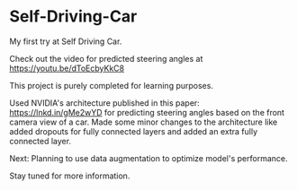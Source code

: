 # Self-Driving-Car

My first try at Self Driving Car.

Check out the video for predicted steering angles at https://youtu.be/dToEcbyKkC8

This project is purely completed for learning purposes.

Used NVIDIA's architecture published in this paper: https://lnkd.in/gMe2wYD for predicting steering angles based on the front camera view of a car. 
Made some minor changes to the architecture like added dropouts for fully connected layers and added an extra fully connected layer.

Next: Planning to use data augmentation to optimize model's performance.

Stay tuned for more information.
